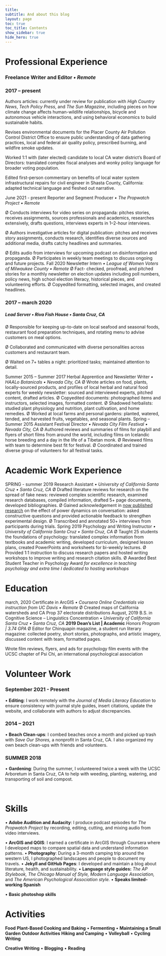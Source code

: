 ```yaml
---
title: 
subtitle: And about this blog
layout: page
toc: true
toc_title: Contents
show_sidebar: true
hide_hero: true
---
```


# Professional Experience    

### Freelance Writer and Editor *•* *Remote*   

### 2017 – present 

Authors articles: currently under review for publication with *High Country News*, *Tech Policy Press*, and *The Sun Magazine*, including pieces on how climate change affects human-wildlife relationships, bicycle and autonomous vehicle interactions, and using behavioral economics to build sustainable habits.

Revises environmental documents for the Placer County Air Pollution Control District Office to ensure public understanding of data gathering practices, local and federal air quality policy, prescribed burning, and wildfire smoke updates.

Worked 1:1 with (later elected) candidate to local CA water district’s Board of Directors: translated complex fiscal analyses and wonky policy language for broader voting population.

Edited first-person commentary on benefits of local water system infrastructural repairs for civil engineer in Shasta County, California: adapted technical language and fleshed out narrative.



  June 2021 - present  Reporter and  Segment Producer *• The Propwatch  Project •* *Remote*   

 Ø Conducts interviews for  video series on propaganda: pitches stories, receives assignments, sources  professionals and academics, researches extensively, drafts questions,  interviews experts in 1–2-hour interviews.  

Ø Authors investigative articles for digital publication: pitches and receives story assignments, conducts research, identifies diverse sources and additional media, drafts catchy headlines and summaries.

  Ø Edits audio from  interviews for upcoming podcast on disinformation and propaganda.  Ø Participates in weekly  team meetings to discuss ongoing and future projects.  Fall 2020  Newsletter Intern  *• League of Women Voters of Milwaukee  County •* *Remote*  Ø Fact-  checked, proofread, and pitched stories for a monthly newsletter on election updates  including poll numbers, policy news, high school election literacy,  historical pieces, and volunteering efforts.  Ø Copyedited  formatting, selected images, and created headlines.      

###  

### 2017 – march 2020

##### Lead Server *• Riva Fish House* *•* *Santa Cruz, CA*

Ø Responsible for keeping up-to-date on local seafood and seasonal foods, restaurant food preparation techniques, and rotating menu to advise customers on meal options.

Ø Collaborated and communicated with diverse personalities across customers and restaurant team.

Ø Waited on 7+ tables a night: prioritized tasks; maintained attention to detail. 

  Summer 2015 – Summer 2017  Herbal Apprentice  and Newsletter Writer *• HAALo Botanicals  •* *Nevada City, CA*  Ø Wrote articles on  food, plants, locally-sourced products, and profiles of local herbal and natural  food experts for weekly newsletter: sourced and interviewed experts, pitched content, drafted  articles.  Ø Copyedited documents:  photographed items and instructors, selected images, formatted content.  Ø Shadowed herbalists:  studied plant physiology and nutrition, plant cultivation, and home remedies.  Ø Worked at local farms  and personal gardens: planted, watered, tended, and harvested fruits,  vegetables, and seasonal plants.  Spring – Summer 2015  Assistant  Festival Director *• Nevada City  Film Festival* *•* *Nevada  City, CA*  Ø Authored reviews  and summaries of films for playbill and flyers of short films from around the  world, including films on Icelandic horse breeding and a day in the life of a  Tibetan monk.  Ø Reviewed films  with team to determine best fit for festival.  Ø Coordinated and  trained diverse group of volunteers for all festival tasks.   

# Academic Work Experience

  SPRING - summer 2019  Research  Assistant *• University of  California Santa Cruz •* *Santa Cruz, CA*  Ø Drafted literature  reviews for research on the spread of fake news: reviewed complex scientific  research, examined research databases, compiled information, drafted 5+ page  documents, developed bibliographies.   Ø Gained acknowledgement  in [now published research](https://journals.sagepub.com/doi/abs/10.1177/0023830920972742?journalCode=lasa) on the effect of power  dynamics on conversation: asked constructive questions and provided  actionable feedback to strengthen experimental design.  Ø Transcribed and  annotated 50+ interviews from participants during trials.           Spring 2019  Psychology and  Writing Instructor *• University of  California Santa Cruz* *•* *Santa  Cruz, CA*  Ø Taught  25 students the foundations of psychology: translated complex information  from textbooks and academic writing, developed curriculum, designed lesson  plans, created PowerPoints and worksheets for bi-weekly lectures.   Ø Provided  1:1 instruction to discuss research papers and hosted writing workshops to  improve writing and research citation skills.  Ø Awarded Best Student Teacher in  Psychology Award *for excellence in teaching psychology and extra time  I dedicated to hosting workshops*    



# Education    

march, 2020  Certificate in  ArcGIS *• Coursera Online  Credentials via instruction from UC Davis •* *Remote*  Ø Created  maps of California watersheds and CA Prop 37 electorate distributions   August, 2019  B.S. in Cognitive Science – Linguistics Concentration  *•* *University of California Santa Cruz •* *Santa  Cruz, CA*  **2019 Dean’s List | Academic** *Honors  Program | 3.74 GPA*  Ø Editor  for Chinquapin magazine, a student run literary magazine: collected poetry,  short stories, photographs, and artistic imagery, discussed content with team,  formatted pages.  

Wrote film reviews, flyers, and ads for psychology film events with the UCSC chapter of Psi Chi, an international psychological association



# Volunteer Work

### September 2021 - Present

  • **Editing**: I work remotely  with the *Journal of Media Literacy Education* to ensure consistency  with journal style guides, insert citations, update the website, and collaborate  with authors to adjust discrepancies.  

###  

### 2014 – 2021

• **Beach Clean-ups**: I combed beaches once a month and picked up trash with *Save Our Shores,* a nonprofit in Santa Cruz, CA. I also organized my own beach clean-ups with friends and volunteers.

### SUMMER 2018

• **Gardening**: During the summer, I volunteered twice a week with the UCSC Arboretum in Santa Cruz, CA to help with weeding, planting, watering, and transporting of soil and compost.

​        

# Skills

• **Adobe Audition and Audacity**: I produce podcast episodes for *The Propwatch Project* by recording, editing, cutting, and mixing audio from video interviews.

 

 

  • **ArcGIS and QGIS**: I earned a certificate  in ArcGIS through Coursera where I developed maps to compare spatial data and  understand information patterns.    • **Photography**: During a 3-month camping  trip around the western US, I photographed landscapes and people to document my  travels.   • **Jekyll  and GitHub Pages**: I developed and maintain a blog about literature,  health, and sustainability.  •  **Language style guides:** *The  AP Stylebook, The Chicago Manual of Style, Modern Language Association,* and  *The American Psychological Association style.*  • **Speaks limited-working Spanish**  

• **Basic photoshop skills**

 

# Activities      

**Food**  **Plant-Based Cooking and Baking** • **Fermenting** • **Maintaining  a Small Garden**      **Outdoor Activities**  **Hiking and Camping** • **Volleyball** • **Cycling**  **Writing**  

**Creative Writing** • **Blogging** • **Reading**